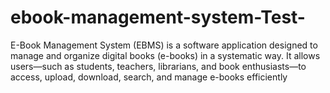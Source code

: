# ebook-management-system-Test-
E-Book Management System (EBMS) is a software application designed to manage and organize digital books (e-books) in a systematic way. It allows users—such as students, teachers, librarians, and book enthusiasts—to access, upload, download, search, and manage e-books efficiently
